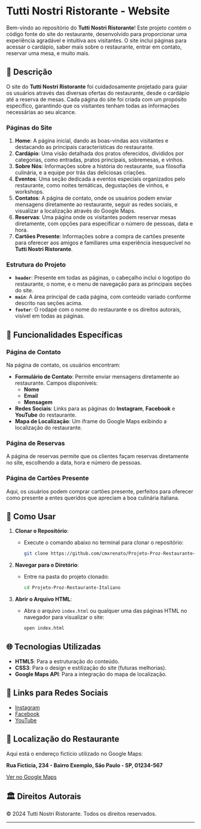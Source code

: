 # Tutti Nostri Ristorante - Website

Bem-vindo ao repositório do **Tutti Nostri Ristorante**! Este projeto contém o código fonte do site do restaurante, desenvolvido para proporcionar uma experiência agradável e intuitiva aos visitantes. O site inclui páginas para acessar o cardápio, saber mais sobre o restaurante, entrar em contato, reservar uma mesa, e muito mais.

## 📜 Descrição

O site do **Tutti Nostri Ristorante** foi cuidadosamente projetado para guiar os usuários através das diversas ofertas do restaurante, desde o cardápio até a reserva de mesas. Cada página do site foi criada com um propósito específico, garantindo que os visitantes tenham todas as informações necessárias ao seu alcance.

### Páginas do Site

1. **Home**: A página inicial, dando as boas-vindas aos visitantes e destacando as principais características do restaurante.
2. **Cardápio**: Uma visão detalhada dos pratos oferecidos, divididos por categorias, como entradas, pratos principais, sobremesas, e vinhos.
3. **Sobre Nós**: Informações sobre a história do restaurante, sua filosofia culinária, e a equipe por trás das deliciosas criações.
4. **Eventos**: Uma seção dedicada a eventos especiais organizados pelo restaurante, como noites temáticas, degustações de vinhos, e workshops.
5. **Contatos**: A página de contato, onde os usuários podem enviar mensagens diretamente ao restaurante, seguir as redes sociais, e visualizar a localização através do Google Maps.
6. **Reservas**: Uma página onde os visitantes podem reservar mesas diretamente, com opções para especificar o número de pessoas, data e hora.
7. **Cartões Presente**: Informações sobre a compra de cartões presente para oferecer aos amigos e familiares uma experiência inesquecível no **Tutti Nostri Ristorante**.

### Estrutura do Projeto

- **`header`**: Presente em todas as páginas, o cabeçalho inclui o logotipo do restaurante, o nome, e o menu de navegação para as principais seções do site.
- **`main`**: A área principal de cada página, com conteúdo variado conforme descrito nas seções acima.
- **`footer`**: O rodapé com o nome do restaurante e os direitos autorais, visível em todas as páginas.

## 📝 Funcionalidades Específicas

### Página de Contato

Na página de contato, os usuários encontram:

- **Formulário de Contato**: Permite enviar mensagens diretamente ao restaurante. Campos disponíveis:
  - **Nome**
  - **Email**
  - **Mensagem**
- **Redes Sociais**: Links para as páginas do **Instagram**, **Facebook** e **YouTube** do restaurante.
- **Mapa de Localização**: Um iframe do Google Maps exibindo a localização do restaurante.

### Página de Reservas

A página de reservas permite que os clientes façam reservas diretamente no site, escolhendo a data, hora e número de pessoas.

### Página de Cartões Presente

Aqui, os usuários podem comprar cartões presente, perfeitos para oferecer como presente a entes queridos que apreciam a boa culinária italiana.

## 🚀 Como Usar

1. **Clonar o Repositório**:
   - Execute o comando abaixo no terminal para clonar o repositório:
     ```bash
     git clone https://github.com/cmxrenato/Projeto-Proz-Restaurante-Italiano
     ```
  
2. **Navegar para o Diretório**:
   - Entre na pasta do projeto clonado:
     ```bash
     cd Projeto-Proz-Restaurante-Italiano
     ```
  
3. **Abrir o Arquivo HTML**:
   - Abra o arquivo `index.html` ou qualquer uma das páginas HTML no navegador para visualizar o site:
     ```bash
     open index.html
     ```

## 🌐 Tecnologias Utilizadas

- **HTML5**: Para a estruturação do conteúdo.
- **CSS3**: Para o design e estilização do site (futuras melhorias).
- **Google Maps API**: Para a integração do mapa de localização.

## 🔗 Links para Redes Sociais

- [Instagram](https://www.instagram.com)
- [Facebook](https://www.facebook.com)
- [YouTube](https://www.youtube.com)

## 📍 Localização do Restaurante

Aqui está o endereço fictício utilizado no Google Maps:

**Rua Fictícia, 234 - Bairro Exemplo, São Paulo - SP, 01234-567**

[Ver no Google Maps](https://www.google.com/maps)

## 🏛 Direitos Autorais

&copy; 2024 Tutti Nostri Ristorante. Todos os direitos reservados.

---


